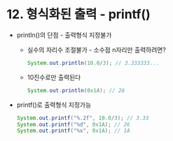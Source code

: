 # 12. 형식화된 출력 - printf()

- println()의 단점 - 출력형식 지정불가
    - 실수의 자리수 조절불가 - 소수점 n자리만 출력하려면?
        
        ```java
        System.out.println(10.0/3); // 3.333333...
        ```
        
    - 10진수로만 출력된다
        
        ```java
        System.out.println(0x1A); // 26
        ```
        
- printf()로 출력형식 지정가능
    
    ```java
    System.out.printf("%.2f", 10.0/3); // 3.33
    System.out.printf("%d", 0x1A); // 26
    System.out.printf("%x", 0x1A); // 1A
    ```